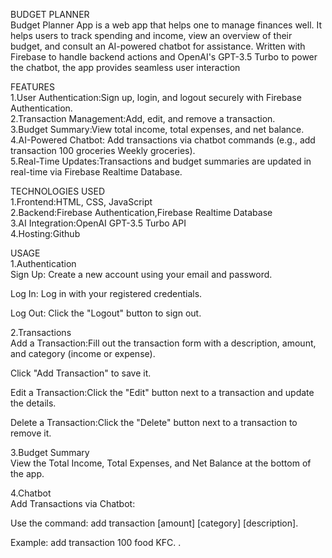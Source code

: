 BUDGET PLANNER <br />
Budget Planner App is a web app that helps one to manage finances well. It helps users to track spending and income, view an overview of their budget, and consult an AI-powered chatbot for assistance. Written with Firebase to handle backend actions and OpenAI's GPT-3.5 Turbo to power the chatbot, the app provides seamless user interaction

FEATURES <br />
1.User Authentication:Sign up, login, and logout securely with Firebase Authentication. <br />
2.Transaction Management:Add, edit, and remove a transaction.<br />
3.Budget Summary:View total income, total expenses, and net balance.<br />
4.AI-Powered Chatbot: Add transactions via chatbot commands (e.g., add transaction 100 groceries Weekly groceries).<br />
5.Real-Time Updates:Transactions and budget summaries are updated in real-time via Firebase Realtime Database.<br />

TECHNOLOGIES USED <br />
1.Frontend:HTML, CSS, JavaScript<br />
2.Backend:Firebase Authentication,Firebase Realtime Database<br />
3.AI Integration:OpenAI GPT-3.5 Turbo API<br />
4.Hosting:Github <br />

USAGE <br />
1.Authentication<br />
Sign Up: Create a new account using your email and password.

Log In: Log in with your registered credentials.

Log Out: Click the "Logout" button to sign out.

2.Transactions<br />
Add a Transaction:Fill out the transaction form with a description, amount, and category (income or expense).

Click "Add Transaction" to save it. <br />

Edit a Transaction:Click the "Edit" button next to a transaction and update the details.

Delete a Transaction:Click the "Delete" button next to a transaction to remove it.

3.Budget Summary<br />
View the Total Income, Total Expenses, and Net Balance at the bottom of the app.

4.Chatbot<br />
Add Transactions via Chatbot:

Use the command: add transaction [amount] [category] [description].

Example: add transaction 100 food KFC. .
